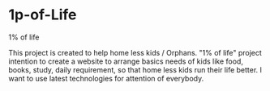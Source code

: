 # 1p-of-Life
1% of life

This project is created to help home less kids / Orphans.  "1% of life" project intention to create a website to arrange basics needs of kids like food, books, study, daily requirement, so that home less kids run their life better. I want to use latest technologies for attention of everybody.
